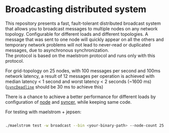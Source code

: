 # Broadcasting distributed system

This repository presents a fast, fault-tolerant distributed broadcast system that allows you to broadcast messages to multiple nodes on any network topology. Configurable for different loads and different topologies.  A message that was sent to one node will quickly appear on all the others and temporary network problems will not lead to never-read or duplicated messages, due to asynchronous synchronization.  
The protocol is based on the maelstrom protocol and runs only with this protocol.  
  
For grid-topology on 25 nodes, with 100 messages per second and 100ms network latency, a result of 12 messages per operation is achieved with median latency < 1 second and worst latency < 2 seconds (~1600 ms) ([`syncDeadline`](https://github.com/ebriussenex/dist-broadcast/blob/master/main.go#L22) should be 30 ms to achieve this)  
  
There is a chance to achieve a better performance for different loads by configuration of [node](https://github.com/ebriussenex/dist-broadcast/blob/master/node/node.go) and [syncer](https://github.com/ebriussenex/dist-broadcast/blob/master/node/syncer.go), while keeping same code.  

For testing with maelstrom + jepsen:  
```bash

./maelstrom test -w broadcast --bin <your-binary-path> --node-count 25 --time-limit 20 --rate 100 --latency 100

```
